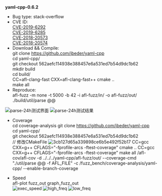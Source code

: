 **yaml-cpp-0.6.2**
* Bug type: stack-overflow    
* CVE ID:    
[CVE-2019-6292](https://cve.mitre.org/cgi-bin/cvename.cgi?name=CVE-2019-6292)     
[CVE-2019-6285](https://cve.mitre.org/cgi-bin/cvename.cgi?name=CVE-2019-6285)     
[CVE-2018-20573](https://cve.mitre.org/cgi-bin/cvename.cgi?name=CVE-2018-20573)     
[CVE-2018-20574](https://cve.mitre.org/cgi-bin/cvename.cgi?name=CVE-2018-20574)     
* Download && Compile:    
git clone https://github.com/jbeder/yaml-cpp    
cd yaml-cpp/    
git checkout 562aefc114938e388457e6a531ed7b54d9dc1b62    
mkdir build      
cd build/    
CC=afl-clang-fast CXX=afl-clang-fast++ cmake ..     
make all
* Reproduce:     
afl-fuzz -m none -t 5000 -b 42 -i afl-fuzz/in/ -o afl-fuzz/out/ ./build/util/parse @@     

![parse-24h测试界面](https://user-images.githubusercontent.com/76025773/221402973-13a30e9c-00fc-496a-99f5-635f1d5e3785.png)
![parse-24h测试结果](https://user-images.githubusercontent.com/76025773/221402975-f4714a93-b6b7-43ae-8f6d-e720c4090e30.png)

* Coverage          
cd coverage-analysis
git clone https://github.com/jbeder/yaml-cpp    
cd yaml-cpp/    
git checkout 562aefc114938e388457e6a531ed7b54d9dc1b62  
// 修改CMakeFile
![3cb127d65a339898ce6b5e492f52b17](https://user-images.githubusercontent.com/76025773/221403008-f5313219-9f84-4989-a06e-bcbbe37291c7.png)
CC=gcc CXX=g++ CFLAGS="-fprofile-arcs -ftest-coverage" cmake ..
CC=gcc CXX=g++ CFLAGS="-fprofile-arcs -ftest-coverage" make all
/afl-cov/afl-cov -d ../../../yaml-cpp/afl-fuzz/out/ --coverage-cmd "./util/parse @@ -f AFL_FILE" -c /fuzz_bench/coverage-analysis/yaml-cpp/ --enable-branch-coverage

* Speed           
afl-plot fuzz_out graph_fuzz_out              
![exec_speed](https://user-images.githubusercontent.com/76025773/221402993-715a4802-a626-40dc-9d56-3f74706347a6.png)
![high_freq](https://user-images.githubusercontent.com/76025773/221402994-c389f9ce-06e2-42e6-8f8e-fa9fa3a48b0e.png)
![low_freq](https://user-images.githubusercontent.com/76025773/221402995-9a90bcfb-8f4d-4822-a2a6-280ae770be00.png)
